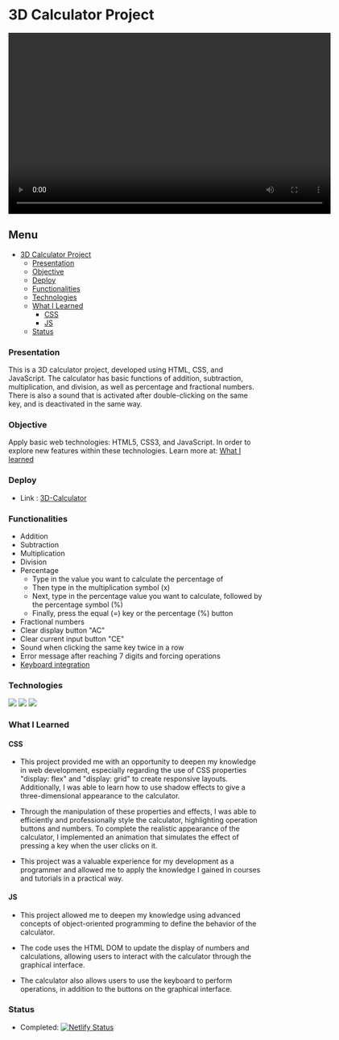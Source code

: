 # 3D Calculator Project

<video width="640" height="360" controls>
  <source src="calculadora.mp4">
</video>

## Menu

- [3D Calculator Project](#3d-calculator-project)
  - [Presentation](#presentation)
  - [Objective](#objective)
  - [Deploy](#deploy)
  - [Functionalities](#functionalities)
  - [Technologies](#technologies)
  - [What I Learned](#what-i-learned)
    - [CSS](#css)
    - [JS](#js)
  - [Status](#status)
### Presentation

This is a 3D calculator project, developed using HTML, CSS, and JavaScript. The calculator has basic functions of addition, subtraction, multiplication, and division, as well as percentage and fractional numbers. There is also a sound that is activated after double-clicking on the same key, and is deactivated in the same way.

### Objective

Apply basic web technologies: HTML5, CSS3, and JavaScript. In order to explore new features within these technologies. Learn more at: [What I learned](#what-i-learned)


### Deploy

- Link : <a href="https://3d-calculator.netlify.app/" target="_blank">3D-Calculator</a>

### Functionalities

- Addition
- Subtraction
- Multiplication
- Division
- Percentage
  - Type in the value you want to calculate the percentage of
  - Then type in the multiplication symbol (x)
  - Next, type in the percentage value you want to calculate, followed by the percentage symbol (%)
  - Finally, press the equal (=) key or the percentage (%) button
- Fractional numbers
- Clear display button "AC"
- Clear current input button "CE"
- Sound when clicking the same key twice in a row
- Error message after reaching 7 digits and forcing operations
- [Keyboard integration](keyboard.md)

### Technologies


<img src="https://img.shields.io/badge/HTML5-E34F26?style=for-the-badge&logo=html5&logoColor=white">
<img src="https://img.shields.io/badge/CSS3-1572B6?style=for-the-badge&logo=css3&logoColor=white">
<img src="https://img.shields.io/badge/JavaScript-323330?style=for-the-badge&logo=javascript&logoColor=F7DF1E">

### What I Learned

#### CSS

- This project provided me with an opportunity to deepen my knowledge in web development, especially regarding the use of CSS properties "display: flex" and "display: grid" to create responsive layouts. Additionally, I was able to learn how to use shadow effects to give a three-dimensional appearance to the calculator.

- Through the manipulation of these properties and effects, I was able to efficiently and professionally style the calculator, highlighting operation buttons and numbers. To complete the realistic appearance of the calculator, I implemented an animation that simulates the effect of pressing a key when the user clicks on it.

- This project was a valuable experience for my development as a programmer and allowed me to apply the knowledge I gained in courses and tutorials in a practical way.

#### JS

- This project allowed me to deepen my knowledge using advanced concepts of object-oriented programming to define the behavior of the calculator.

- The code uses the HTML DOM to update the display of numbers and calculations, allowing users to interact with the calculator through the graphical interface.

- The calculator also allows users to use the keyboard to perform operations, in addition to the buttons on the graphical interface.


### Status

- Completed: [![Netlify Status](https://api.netlify.com/api/v1/badges/5433c841-e738-419e-912f-d93faeac3678/deploy-status)](https://app.netlify.com/sites/3d-calculator/deploys)

